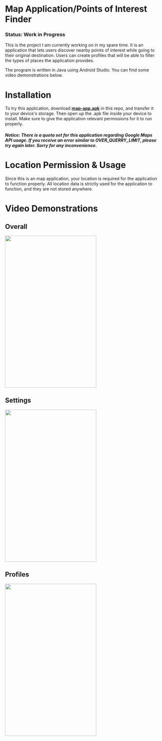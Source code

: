 # Map Application/Points of Interest Finder
### Status: Work in Progress

This is the project I am currently working on in my spare time. It is an application that lets users discover nearby points of interest while going to their original destination. 
Users can create profiles that will be able to filter the types of places the application provides.

The program is written in Java using Android Studio. You can find some video demonstrations below.

# Installation
To try this application, download [**map-app.apk**](map-app.apk) in this repo, and transfer it to your device's storage. Then open up the .apk file inside your device to install. Make sure to give the application relevant permissions for it to run properly.<br>
##### Notice: There is a quota set for this application regarding Google Maps API usage. If you receive an error similar to OVER_QUERRY_LIMIT, please try again later. Sorry for any inconvenience.

# Location Permission & Usage
Since this is an map application, your location is required for the application to function properly. All location data is strictly used for the application to function, and they are not stored anywhere.

# Video Demonstrations
## Overall
<img src="https://user-images.githubusercontent.com/54968551/117927067-ae73e900-b2c7-11eb-9ec4-9ce455b9285e.gif" width="300" height="500"/>

## Settings
<img src="https://user-images.githubusercontent.com/54968551/117928655-d9f7d300-b2c9-11eb-99b1-006f332557a4.gif" width="300" height="500"/>

## Profiles
<img src="https://user-images.githubusercontent.com/54968551/117928168-2abafc00-b2c9-11eb-90f5-144e0da6797e.gif" width="300" height="500"/>
